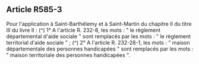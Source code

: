 ## Article R585-3

Pour l'application à Saint-Barthélemy et à Saint-Martin du chapitre II du titre III du livre II : (^)
1° A l'article R. 232-8, les mots : " le règlement départemental d'aide sociale " sont remplacés par les mots : "
le règlement territorial d'aide sociale " ; (^)
2° A l'article R. 232-28-1, les mots : " maison départementale des personnes handicapées " sont remplacés
par les mots : " maison territoriale des personnes handicapées ".

